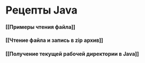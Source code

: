 # Рецепты Java


#### [[Примеры чтения файла]]
#### [[Чтение файла и запись в zip архив]]

#### [[Получение текущей рабочей директории в Java]]